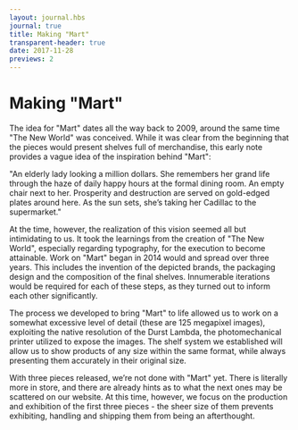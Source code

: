 ```yaml
---
layout: journal.hbs
journal: true
title: Making "Mart"
transparent-header: true
date: 2017-11-28
previews: 2
---
```


# Making "Mart"

The idea for "Mart" dates all the way back to 2009, around the same time "The New World" was conceived. While it was clear from the beginning that the pieces would present shelves full of merchandise, this early note provides a vague idea of the inspiration behind "Mart":

"An elderly lady looking a million dollars. She remembers her grand life through the haze of daily happy hours at the formal dining room. An empty chair next to her. Prosperity and destruction are served on gold-edged plates around here. As the sun sets, she’s taking her Cadillac to the supermarket."

At the time, however, the realization of this vision seemed all but intimidating to us. It took the learnings from the creation of "The New World", especially regarding typography, for the execution to become attainable. Work on "Mart" began in 2014 would and spread over three years. This includes the invention of the depicted brands, the packaging design and the composition of the final shelves. Innumerable iterations would be required for each of these steps, as they turned out to inform each other significantly.

The process we developed to bring "Mart" to life allowed us to work on a somewhat excessive level of detail (these are 125 megapixel images), exploiting the native resolution of the Durst Lambda, the photomechanical printer utilized to expose the images. The shelf system we established will allow us to show products of any size within the same format, while always presenting them accurately in their original size.

With three pieces released, we’re not done with "Mart" yet. There is literally more in store, and there are already hints as to what the next ones may be scattered on our website. At this time, however, we focus on the production and exhibition of the first three pieces - the sheer size of them prevents exhibiting, handling and shipping them from being an afterthought.